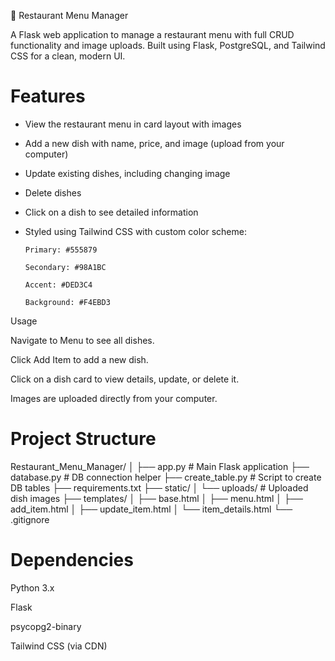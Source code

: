 🍴 Restaurant Menu Manager

A Flask web application to manage a restaurant menu with full CRUD functionality and image uploads. Built using Flask, PostgreSQL, and Tailwind CSS for a clean, modern UI.

# Features

- View the restaurant menu in card layout with images

- Add a new dish with name, price, and image (upload from your computer)

- Update existing dishes, including changing image

- Delete dishes

- Click on a dish to see detailed information

- Styled using Tailwind CSS with custom color scheme:

      Primary: #555879

      Secondary: #98A1BC

      Accent: #DED3C4

      Background: #F4EBD3


Usage

Navigate to Menu to see all dishes.

Click Add Item to add a new dish.

Click on a dish card to view details, update, or delete it.

Images are uploaded directly from your computer.

# Project Structure
Restaurant_Menu_Manager/
│
├── app.py                # Main Flask application
├── database.py           # DB connection helper
├── create_table.py       # Script to create DB tables
├── requirements.txt
├── static/
│   └── uploads/          # Uploaded dish images
├── templates/
│   ├── base.html
│   ├── menu.html
│   ├── add_item.html
│   ├── update_item.html
│   └── item_details.html
└── .gitignore

# Dependencies

Python 3.x

Flask

psycopg2-binary

Tailwind CSS (via CDN)

